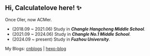 ## Hi, Calculatelove here! ✨

Once OIer, now ACMer.
- (2018.09 ~ 2021.06) Study in ***Changle Hangcheng Middle School***.
- (2021.09 ~ 2024.06) Study in ***Changle No.1 Middle School***.
- (2024.09 ~ present) Study in ***Fuzhou University***.

My Blogs: [cnblogs](https://www.cnblogs.com/cjtcalc) | [hexo-blog](https://calculatelove.github.io/)

<!--
**Calculatelove/Calculatelove** is a ✨ _special_ ✨ repository because its `README.md` (this file) appears on your GitHub profile.

Here are some ideas to get you started:

- 🔭 I’m currently working on ...
- 🌱 I’m currently learning ...
- 👯 I’m looking to collaborate on ...
- 🤔 I’m looking for help with ...
- 💬 Ask me about ...
- 📫 How to reach me: ...
- 😄 Pronouns: ...
- ⚡ Fun fact: ...
-->
